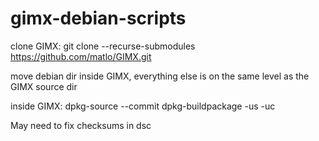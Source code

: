# gimx-debian-scripts
clone GIMX: git clone --recurse-submodules https://github.com/matlo/GIMX.git

move debian dir inside GIMX, everything else is on the same level as the GIMX source dir

inside GIMX:
dpkg-source --commit
dpkg-buildpackage -us -uc

May need to fix checksums in dsc
